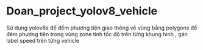 # Doan_project_yolov8_vehicle
Sử dụng yolov8s để đếm phương tiện giao thông 
vẽ vùng bằng polygons để đém phương tiện trong vùng zone 
tính tốc độ trên từng khung hình , gán label speed trên từng vehicle
